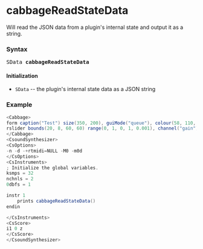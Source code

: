 # cabbageReadStateData

Will read the JSON data from a plugin's internal state and output it as a string. 

### Syntax

<pre>SData <b>cabbageReadStateData</b></pre>

#### Initialization

* `SData` -- the plugin's internal state data as a JSON string

### Example

```csharp
<Cabbage>
form caption("Test") size(350, 200), guiMode("queue"), colour(58, 110, 182), pluginId("sfi1")
rslider bounds(20, 8, 60, 60) range(0, 1, 0, 1, 0.001), channel("gain"), text("Gain")
</Cabbage>
<CsoundSynthesizer>
<CsOptions>
-n -d -+rtmidi=NULL -M0 -m0d 
</CsOptions>
<CsInstruments>
; Initialize the global variables. 
ksmps = 32
nchnls = 2
0dbfs = 1

instr 1
    prints cabbageReadStateData()
endin

</CsInstruments>
<CsScore>
i1 0 z
</CsScore>
</CsoundSynthesizer>
```


